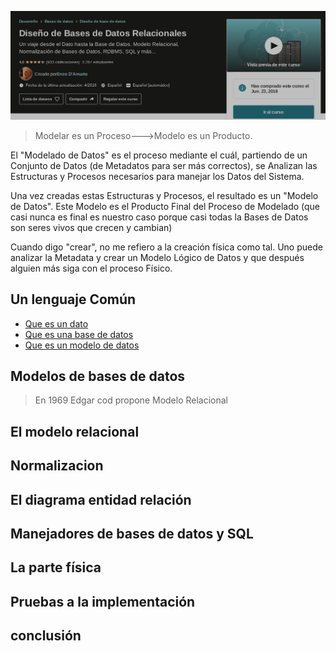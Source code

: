 <p align="center">
  <a href="https://www.udemy.com/course/diseno-de-bases-de-datos-relacionales/" target="_blank">
    <img src="https://raw.githubusercontent.com/jhonPariona/images/master/udemy/Screenshot_20200925_200653.png" alt="portada"/>
  </a>
</p>

> Modelar es un Proceso--->Modelo es un Producto.

El "Modelado de Datos" es el proceso mediante el cuál, partiendo de un Conjunto de Datos (de Metadatos para ser más correctos), se Analizan las Estructuras y Procesos necesarios para manejar los Datos del Sistema.

Una vez creadas estas Estructuras y Procesos, el resultado es un "Modelo de Datos". Este Modelo es el Producto Final del Proceso de Modelado (que casi nunca es final es nuestro caso porque casi todas la Bases de Datos son seres vivos que crecen y cambian)



Cuando digo "crear", no me refiero a la creación física como tal. Uno puede analizar la Metadata y crear un Modelo Lógico de Datos y que después alguien más siga con el proceso Físico.

## Un lenguaje Común

- [Que es un dato](https://github.com/jhonPariona/_curso-disenio-db-relacionales-enzo/blob/master/lenguaje_comundato.md#que-es-dato)
- [Que es una base de datos](https://github.com/jhonPariona/_curso-disenio-db-relacionales-enzo/blob/master/lenguaje_comun/base_datos.md#base-de-datos)
- [Que es un modelo de datos](https://github.com/jhonPariona/_curso-disenio-db-relacionales-enzo/blob/master/lenguaje_comun/modelo_datos.md#modelo-de-datos)

## Modelos de bases de datos

> En 1969 Edgar cod propone Modelo Relacional


## El modelo relacional

## Normalizacion

## El diagrama entidad relación

## Manejadores de bases de datos y SQL

## La parte física

## Pruebas a la implementación

## conclusión
